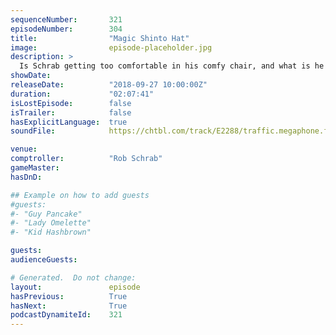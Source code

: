 ```yaml
---
sequenceNumber:       321
episodeNumber:        304
title:                "Magic Shinto Hat"
image:                episode-placeholder.jpg
description: >
  Is Schrab getting too comfortable in his comfy chair, and what is he doing with his microphone?
showDate:             
releaseDate:          "2018-09-27 10:00:00Z"
duration:             "02:07:41"
isLostEpisode:        false
isTrailer:            false
hasExplicitLanguage:  true
soundFile:            https://chtbl.com/track/E2288/traffic.megaphone.fm/STA6586506051.mp3?updated=1596580673

venue:                
comptroller:          "Rob Schrab"
gameMaster:           
hasDnD:               

## Example on how to add guests
#guests:
#- "Guy Pancake"
#- "Lady Omelette"
#- "Kid Hashbrown"

guests:
audienceGuests:

# Generated.  Do not change:
layout:               episode
hasPrevious:          True
hasNext:              True
podcastDynamiteId:    321
---
```

